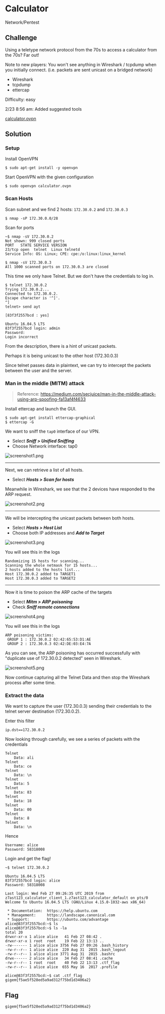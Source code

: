 # Calculator
Network/Pentest

## Challenge 

Using a teletype network protocol from the 70s to access a calculator from the 70s? Far out!

Note to new players: You won't see anything in Wireshark / tcpdump when you initially connect. (i.e. packets are sent unicast on a bridged network)

- Wireshark
- tcpdump
- ettercap

Difficulty: easy

2/23 8:56 am: Added suggested tools

[calculator.ovpn](calculator.ovpn)

## Solution

### Setup

Install OpenVPN

	$ sudo apt-get install -y openvpn

Start OpenVPN with the given configuration

	$ sudo openvpn calculator.ovpn

### Scan Hosts

Scan subnet and we find 2 hosts: `172.30.0.2` and `172.30.0.3`

	$ nmap -sP 172.30.0.0/28

Scan for ports

	~$ nmap -sV 172.30.0.2
	Not shown: 999 closed ports
	PORT   STATE SERVICE VERSION
	23/tcp open  telnet  Linux telnetd
	Service Info: OS: Linux; CPE: cpe:/o:linux:linux_kernel

	$ nmap -sV 172.30.0.3
	All 1000 scanned ports on 172.30.0.3 are closed

This time we only have Telnet. But we don't have the credentials to log in.

	$ telnet 172.30.0.2
	Trying 172.30.0.2...
	Connected to 172.30.0.2.
	Escape character is '^]'.
	^]
	telnet> send ayt

	[83f3f2557bcd : yes]
	
	Ubuntu 16.04.5 LTS
	83f3f2557bcd login: admin
	Password: 
	Login incorrect


From the description, there is a hint of unicast packets.

Perhaps it is being unicast to the other host (172.30.0.3)

Since telnet passes data in plaintext, we can try to intercept the packets between the user and the server.

### Man in the middle (MITM) attack

> Reference: https://medium.com/secjuice/man-in-the-middle-attack-using-arp-spoofing-fa13af4f4633

Install ettercap and launch the GUI.

	$ sudo apt-get install ettercap-graphical
	$ ettercap -G

We want to sniff the `tap0` interface of our VPN.

- Select ***Sniff > Unified Sniffing***
- Choose Network interface: tap0

![screenshot1.png](screenshot1.png)

---

Next, we can retrieve a list of all hosts.

- Select ***Hosts > Scan for hosts***

Meanwhile in Wireshark, we see that the 2 devices have responded to the ARP request.

![screenshot2.png](screenshot2.png)

---

We will be intercepting the unicast packets between both hosts.

- Select ***Hosts > Host List***
- Choose both IP addresses and ***Add to Target***

![screenshot3.png](screenshot3.png)

You will see this in the logs

	Randomizing 15 hosts for scanning...
	Scanning the whole netmask for 15 hosts...
	2 hosts added to the hosts list...
	Host 172.30.0.2 added to TARGET1
	Host 172.30.0.3 added to TARGET2

---

Now it is time to poison the ARP cache of the targets

- Select ***Mitm > ARP poisoning***
- Check ***Sniff remote connections***

![screenshot4.png](screenshot4.png)

You will see this in the logs

	ARP poisoning victims:
	 GROUP 1 : 172.30.0.2 02:42:65:53:D1:AE
	 GROUP 2 : 172.30.0.3 02:42:DE:03:E4:7A

As you can see, the ARP poisoning has occurred successfully with "duplicate use of 172.30.0.2 detected" seen in Wireshark.

![screenshot5.png](screenshot5.png)

Now continue capturing all the Telnet Data and then stop the Wireshark process after some time.

### Extract the data

We want to capture the user (172.30.0.3) sending their credentials to the telnet server destination (172.30.0.2).

Enter this filter

	ip.dst==172.30.0.2

Now looking through carefully, we see a series of packets with the credentials

	Telnet
	    Data: ali
	Telnet
	    Data: ce
	Telnet
	    Data: \n
	Telnet
	    Data: 5
	Telnet
	    Data: 83
	Telnet
	    Data: 18
	Telnet
	    Data: 00
	Telnet
	    Data: 8
	Telnet
	    Data: \n

Hence

	Username: alice
	Password: 58318008

Login and get the flag!

	~$ telnet 172.30.0.2

	Ubuntu 16.04.5 LTS
	83f3f2557bcd login: alice
	Password: 58318008

	Last login: Wed Feb 27 09:26:35 UTC 2019 from z7ast123_calculator_client_1.z7ast123_calculator_default on pts/0
	Welcome to Ubuntu 16.04.5 LTS (GNU/Linux 4.15.0-1032-aws x86_64)

	 * Documentation:  https://help.ubuntu.com
	 * Management:     https://landscape.canonical.com
	 * Support:        https://ubuntu.com/advantage
	alice@83f3f2557bcd:~$ ls
	alice@83f3f2557bcd:~$ ls -la
	total 20
	drwxr-xr-x 1 alice alice   41 Feb 27 08:42 .
	drwxr-xr-x 1 root  root    19 Feb 22 13:13 ..
	-rw------- 1 alice alice 3756 Feb 27 09:26 .bash_history
	-rw-r--r-- 1 alice alice  220 Aug 31  2015 .bash_logout
	-rw-r--r-- 1 alice alice 3771 Aug 31  2015 .bashrc
	drwx------ 2 alice alice   34 Feb 27 08:41 .cache
	-rw-r--r-- 1 root  root    40 Feb 22 13:13 .ctf_flag
	-rw-r--r-- 1 alice alice  655 May 16  2017 .profile
	
	alice@83f3f2557bcd:~$ cat .ctf_flag
	gigem{f5ae5f528ed5a9ad312f75bd1d3406a2}
	
## Flag

	gigem{f5ae5f528ed5a9ad312f75bd1d3406a2}
